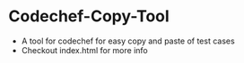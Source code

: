 # Codechef-Copy-Tool
+ A tool for codechef for easy copy and paste of test cases
+ Checkout index.html for more info
